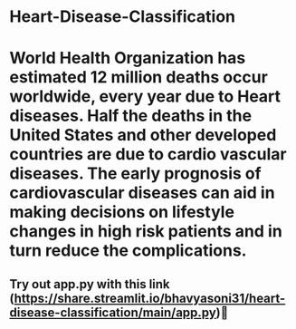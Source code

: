 # Heart-Disease-Classification

# World Health Organization has estimated 12 million deaths occur worldwide, every year due to Heart diseases. Half the deaths in the United States and other developed countries are due to cardio vascular diseases. The early prognosis of cardiovascular diseases can aid in making decisions on lifestyle changes in high risk patients and in turn reduce the complications.

## Try out app.py with this link (https://share.streamlit.io/bhavyasoni31/heart-disease-classification/main/app.py)🙂
